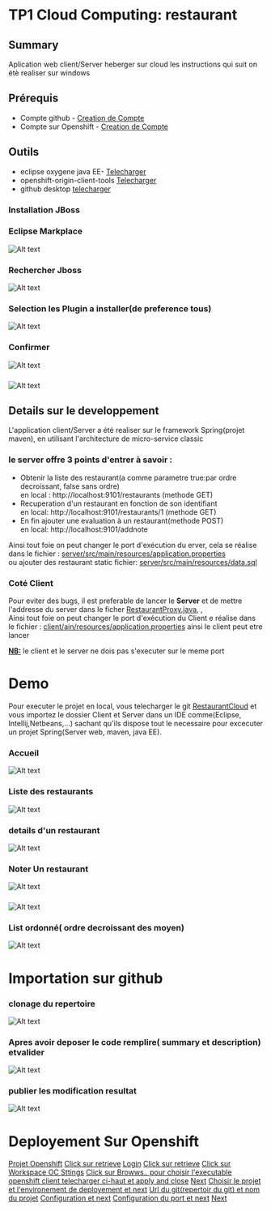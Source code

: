 # TP1 Cloud Computing: restaurant


## Summary
Aplication web client/Server heberger sur cloud
les instructions qui suit on étè realiser sur windows 
## Prérequis 
* Compte github - [Creation de Compte](https://github.com)
* Compte sur Openshift - [Creation de Compte](https://manage.openshift.com)

## Outils 

* eclipse oxygene java EE- [Telecharger]( https://www.eclipse.org/downloads/packages/release/oxygen/3a)
* openshift-origin-client-tools [Telecharger](https://github.com/openshift/origin/releases)
* github desktop [telecharger]()
### Installation JBoss

 ### Eclipse Markplace
 ![Alt text](https://github.com/karimouseyni/RestaurantCloud/blob/master/img/jboss1.png)
 ### Rechercher Jboss
 ![Alt text](https://github.com/karimouseyni/RestaurantCloud/blob/master/img/jboss2.png)
 ### Selection les Plugin a installer(de preference tous)
 ![Alt text](https://github.com/karimouseyni/RestaurantCloud/blob/master/img/jboss3.png)
 ### Confirmer
 ![Alt text](https://github.com/karimouseyni/RestaurantCloud/blob/master/img/jboss4.png)
 ### 
 ![Alt text](https://github.com/karimouseyni/RestaurantCloud/blob/master/img/joss5.png)
 
## Details sur le developpement
L'application client/Server a été realiser sur le framework Spring(projet maven), en utilisant l'architecture de micro-service classic<br>
### le server offre 3 points d'entrer à savoir :
- Obtenir la liste des restaurant(a comme parametre true:par ordre decroissant, false sans ordre) <br>
  en local : http://localhost:9101/restaurants (methode GET)
- Recuperation d'un restaurant en fonction de son identifiant <br> 
  en local: http://localhost:9101/restaurants/1  (methode GET)
- En fin ajouter une evaluation à un restaurant(methode POST)<br>
 en local: http://localhost:9101/addnote<br>
 
 Ainsi tout foie on peut changer le port d'exécution du erver, cela se réalise dans le fichier :
 [server/src/main/resources/application.properties](https://github.com/karimouseyni/RestaurantCloud/blob/master/server/src/main/resources/application.properties)
 <br> ou ajouter des restaurant static fichier: [server/src/main/resources/data.sql](https://github.com/karimouseyni/RestaurantCloud/blob/master/server/src/main/resources/data.sql)
### Coté Client 
Pour eviter des bugs, il est preferable de lancer le <b>Server</b> et de mettre l'addresse du server dans le ficher [RestaurantProxy.java](https://github.com/karimouseyni/RestaurantCloud/blob/master/client/src/main/java/com/clientui/proxies/RestaurantProxy.java),
,<br>
Ainsi tout foie on peut changer le port d'exécution du Client e réalise dans le fichier :
 [client/ain/resources/application.properties](https://github.com/karimouseyni/RestaurantCloud/blob/master/client/src/main/resources/application.properties)
ainsi le client peut etre lancer 

<U><b>NB:</b></U> le client et le server ne dois pas s'executer sur le meme port

# Demo
Pour executer le projet en local, vous telecharger le git [RestaurantCloud]() et vous importez le dossier Client et Server dans un IDE comme(Eclipse, Intellij,Netbeans,...) sachant qu'ils dispose tout le necessaire pour excecuter un projet Spring(Server web, maven, java EE).

 ### Accueil 
 ![Alt text](https://github.com/karimouseyni/RestaurantCloud/blob/master/img/demo1.PNG)
### Liste des restaurants  
 ![Alt text](https://github.com/karimouseyni/RestaurantCloud/blob/master/img/demo2.PNG)
 ### details d'un restaurant 
 ![Alt text](https://github.com/karimouseyni/RestaurantCloud/blob/master/img/demo3.PNG)
 ### Noter Un restaurant 
 ![Alt text](https://github.com/karimouseyni/RestaurantCloud/blob/master/img/demo4.PNG)
 ###  
 ![Alt text](https://github.com/karimouseyni/RestaurantCloud/blob/master/img/demo5.PNG)
 ### List ordonné( ordre decroissant des moyen) 
 ![Alt text](https://github.com/karimouseyni/RestaurantCloud/blob/master/img/demo7.PNG)

# Importation sur github
 ### clonage du repertoire
 ![Alt text](https://github.com/karimouseyni/RestaurantCloud/blob/master/img/cole1.PNG)
 ### Apres avoir deposer le code remplire( summary et description)  etvalider
 ![Alt text](https://github.com/karimouseyni/RestaurantCloud/blob/master/img/clone2.PNG)
 ### publier les modification resultat
 ![Alt text](https://github.com/karimouseyni/RestaurantCloud/blob/master/img/clon3.PNG)

# Deployement Sur Openshift
[Projet Openshift](https://github.com/karimouseyni/RestaurantCloud/blob/master/img/projet1.PNG)
[Click sur retrieve](https://github.com/karimouseyni/RestaurantCloud/blob/master/img/projet6.PNG)
[Login](https://github.com/karimouseyni/RestaurantCloud/blob/master/img/projet2.PNG)
[Click sur retrieve](https://github.com/karimouseyni/RestaurantCloud/blob/master/img/projet3.PNG)
[Click sur Workspace OC Sttings](https://github.com/karimouseyni/RestaurantCloud/blob/master/img/projet6.PNG)
[Click sur Browws.. pour choisir l'executable openshift client telecharger ci-haut et apply and close](https://github.com/karimouseyni/RestaurantCloud/blob/master/img/projet4.PNG)
[Next](https://github.com/karimouseyni/RestaurantCloud/blob/master/img/projet6.PNG)
[Choisir le projet et l'environement de deployement et next](https://github.com/karimouseyni/RestaurantCloud/blob/master/img/projet7.PNG)
[Url du git(repertoir du git) et nom du projet](https://github.com/karimouseyni/RestaurantCloud/blob/master/img/projet8.PNG)
[Configuration et next](https://github.com/karimouseyni/RestaurantCloud/blob/master/img/projet9.PNG)
[Configuration du port et next](https://github.com/karimouseyni/RestaurantCloud/blob/master/img/projet10.PNG)
[Next](https://github.com/karimouseyni/RestaurantCloud/blob/master/img/projet10.PNG)
 
